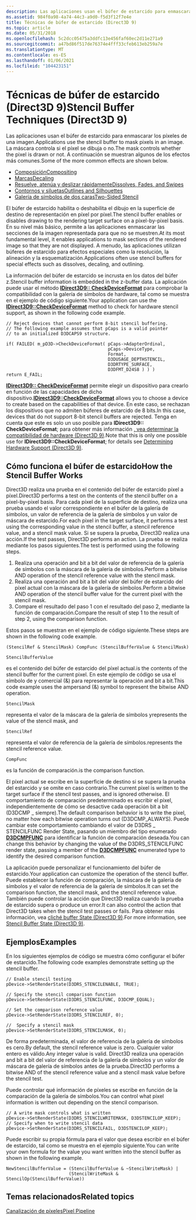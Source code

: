 ```yaml
---
description: Las aplicaciones usan el búfer de estarcido para enmascarar los píxeles de una imagen. La máscara controla si el píxel se dibuja o no. A continuación se muestran algunos de los efectos más comunes.
ms.assetid: 984f0a98-4a74-44c3-a9d0-f5d3f12f7e4e
title: Técnicas de búfer de estarcido (Direct3D 9)
ms.topic: article
ms.date: 05/31/2018
ms.openlocfilehash: 5c2dcc05475a3ddfc13e456faf60ec2d11e271a9
ms.sourcegitcommit: a47bd86f517de76374e4fff33cfeb613eb259a7e
ms.translationtype: MT
ms.contentlocale: es-ES
ms.lasthandoff: 01/06/2021
ms.locfileid: "104423151"
---
```

# <a name="stencil-buffer-techniques-direct3d-9"></a><span data-ttu-id="393e7-105">Técnicas de búfer de estarcido (Direct3D 9)</span><span class="sxs-lookup"><span data-stu-id="393e7-105">Stencil Buffer Techniques (Direct3D 9)</span></span>

<span data-ttu-id="393e7-106">Las aplicaciones usan el búfer de estarcido para enmascarar los píxeles de una imagen.</span><span class="sxs-lookup"><span data-stu-id="393e7-106">Applications use the stencil buffer to mask pixels in an image.</span></span> <span data-ttu-id="393e7-107">La máscara controla si el píxel se dibuja o no.</span><span class="sxs-lookup"><span data-stu-id="393e7-107">The mask controls whether the pixel is drawn or not.</span></span> <span data-ttu-id="393e7-108">A continuación se muestran algunos de los efectos más comunes.</span><span class="sxs-lookup"><span data-stu-id="393e7-108">Some of the more common effects are shown below.</span></span>

-   [<span data-ttu-id="393e7-109">Composición</span><span class="sxs-lookup"><span data-stu-id="393e7-109">Compositing</span></span>](compositing.md)
-   [<span data-ttu-id="393e7-110">Marcas</span><span class="sxs-lookup"><span data-stu-id="393e7-110">Decaling</span></span>](decaling.md)
-   [<span data-ttu-id="393e7-111">Resuelve, atenúa y deslizar rápidamente</span><span class="sxs-lookup"><span data-stu-id="393e7-111">Dissolves, Fades, and Swipes</span></span>](dissolves--fades--and-swipes.md)
-   [<span data-ttu-id="393e7-112">Contornos y siluetas</span><span class="sxs-lookup"><span data-stu-id="393e7-112">Outlines and Silhouettes</span></span>](outlines-and-silhouettes.md)
-   [<span data-ttu-id="393e7-113">Galería de símbolos de dos caras</span><span class="sxs-lookup"><span data-stu-id="393e7-113">Two-Sided Stencil</span></span>](two-sided-stencil.md)

<span data-ttu-id="393e7-114">El búfer de estarcido habilita o deshabilita el dibujo en la superficie de destino de representación en píxel por píxel.</span><span class="sxs-lookup"><span data-stu-id="393e7-114">The stencil buffer enables or disables drawing to the rendering target surface on a pixel-by-pixel basis.</span></span> <span data-ttu-id="393e7-115">En su nivel más básico, permite a las aplicaciones enmascarar las secciones de la imagen representada para que no se muestren.</span><span class="sxs-lookup"><span data-stu-id="393e7-115">At its most fundamental level, it enables applications to mask sections of the rendered image so that they are not displayed.</span></span> <span data-ttu-id="393e7-116">A menudo, las aplicaciones utilizan búferes de estarcido para efectos especiales como la resolución, la alineación y la esquematización.</span><span class="sxs-lookup"><span data-stu-id="393e7-116">Applications often use stencil buffers for special effects such as dissolves, decaling, and outlining.</span></span>

<span data-ttu-id="393e7-117">La información del búfer de estarcido se incrusta en los datos del búfer z.</span><span class="sxs-lookup"><span data-stu-id="393e7-117">Stencil buffer information is embedded in the z-buffer data.</span></span> <span data-ttu-id="393e7-118">La aplicación puede usar el método [**IDirect3D9:: CheckDeviceFormat**](/windows/desktop/api) para comprobar la compatibilidad con la galería de símbolos de hardware, tal como se muestra en el ejemplo de código siguiente.</span><span class="sxs-lookup"><span data-stu-id="393e7-118">Your application can use the [**IDirect3D9::CheckDeviceFormat**](/windows/desktop/api) method to check for hardware stencil support, as shown in the following code example.</span></span>


```
// Reject devices that cannot perform 8-bit stencil buffering. 
// The following example assumes that pCaps is a valid pointer 
// to an initialized D3DCAPS9 structure. 

if( FAILED( m_pD3D->CheckDeviceFormat( pCaps->AdapterOrdinal,
                                       pCaps->DeviceType,  
                                       Format,  
                                       D3DUSAGE_DEPTHSTENCIL, 
                                       D3DRTYPE_SURFACE,
                                       D3DFMT_D24S8 ) ) )
return E_FAIL;
```



<span data-ttu-id="393e7-119">[**IDirect3D9:: CheckDeviceFormat**](/windows/desktop/api) permite elegir un dispositivo para crearlo en función de las capacidades de dicho dispositivo.</span><span class="sxs-lookup"><span data-stu-id="393e7-119">[**IDirect3D9::CheckDeviceFormat**](/windows/desktop/api) allows you to choose a device to create based on the capabilities of that device.</span></span> <span data-ttu-id="393e7-120">En este caso, se rechazan los dispositivos que no admiten búferes de estarcido de 8 bits.</span><span class="sxs-lookup"><span data-stu-id="393e7-120">In this case, devices that do not support 8-bit stencil buffers are rejected.</span></span> <span data-ttu-id="393e7-121">Tenga en cuenta que este es solo un uso posible para **IDirect3D9:: CheckDeviceFormat**; para obtener más información [, vea determinar la compatibilidad de hardware (Direct3D 9)](determining-hardware-support.md).</span><span class="sxs-lookup"><span data-stu-id="393e7-121">Note that this is only one possible use for **IDirect3D9::CheckDeviceFormat**; for details see [Determining Hardware Support (Direct3D 9)](determining-hardware-support.md).</span></span>

## <a name="how-the-stencil-buffer-works"></a><span data-ttu-id="393e7-122">Cómo funciona el búfer de estarcido</span><span class="sxs-lookup"><span data-stu-id="393e7-122">How the Stencil Buffer Works</span></span>

<span data-ttu-id="393e7-123">Direct3D realiza una prueba en el contenido del búfer de estarcido píxel a píxel.</span><span class="sxs-lookup"><span data-stu-id="393e7-123">Direct3D performs a test on the contents of the stencil buffer on a pixel-by-pixel basis.</span></span> <span data-ttu-id="393e7-124">Para cada píxel de la superficie de destino, realiza una prueba usando el valor correspondiente en el búfer de la galería de símbolos, un valor de referencia de la galería de símbolos y un valor de máscara de estarcido.</span><span class="sxs-lookup"><span data-stu-id="393e7-124">For each pixel in the target surface, it performs a test using the corresponding value in the stencil buffer, a stencil reference value, and a stencil mask value.</span></span> <span data-ttu-id="393e7-125">Si se supera la prueba, Direct3D realiza una acción.</span><span class="sxs-lookup"><span data-stu-id="393e7-125">If the test passes, Direct3D performs an action.</span></span> <span data-ttu-id="393e7-126">La prueba se realiza mediante los pasos siguientes.</span><span class="sxs-lookup"><span data-stu-id="393e7-126">The test is performed using the following steps.</span></span>

1.  <span data-ttu-id="393e7-127">Realiza una operación and bit a bit del valor de referencia de la galería de símbolos con la máscara de la galería de símbolos.</span><span class="sxs-lookup"><span data-stu-id="393e7-127">Perform a bitwise AND operation of the stencil reference value with the stencil mask.</span></span>
2.  <span data-ttu-id="393e7-128">Realiza una operación and bit a bit del valor del búfer de estarcido del píxel actual con la máscara de la galería de símbolos.</span><span class="sxs-lookup"><span data-stu-id="393e7-128">Perform a bitwise AND operation of the stencil buffer value for the current pixel with the stencil mask.</span></span>
3.  <span data-ttu-id="393e7-129">Compare el resultado del paso 1 con el resultado del paso 2, mediante la función de comparación.</span><span class="sxs-lookup"><span data-stu-id="393e7-129">Compare the result of step 1 to the result of step 2, using the comparison function.</span></span>

<span data-ttu-id="393e7-130">Estos pasos se muestran en el ejemplo de código siguiente.</span><span class="sxs-lookup"><span data-stu-id="393e7-130">These steps are shown in the following code example.</span></span>


```
(StencilRef & StencilMask) CompFunc (StencilBufferValue & StencilMask)
```




```
StencilBufferValue
```



<span data-ttu-id="393e7-131">es el contenido del búfer de estarcido del píxel actual.</span><span class="sxs-lookup"><span data-stu-id="393e7-131">is the contents of the stencil buffer for the current pixel.</span></span> <span data-ttu-id="393e7-132">En este ejemplo de código se usa el símbolo de y comercial (&) para representar la operación and bit a bit.</span><span class="sxs-lookup"><span data-stu-id="393e7-132">This code example uses the ampersand (&) symbol to represent the bitwise AND operation.</span></span>


```
StencilMask
```



<span data-ttu-id="393e7-133">representa el valor de la máscara de la galería de símbolos y</span><span class="sxs-lookup"><span data-stu-id="393e7-133">represents the value of the stencil mask, and</span></span>


```
StencilRef
```



<span data-ttu-id="393e7-134">representa el valor de referencia de la galería de símbolos.</span><span class="sxs-lookup"><span data-stu-id="393e7-134">represents the stencil reference value.</span></span>


```
CompFunc
```



<span data-ttu-id="393e7-135">es la función de comparación.</span><span class="sxs-lookup"><span data-stu-id="393e7-135">is the comparison function.</span></span>

<span data-ttu-id="393e7-136">El píxel actual se escribe en la superficie de destino si se supera la prueba del estarcido y se omite en caso contrario.</span><span class="sxs-lookup"><span data-stu-id="393e7-136">The current pixel is written to the target surface if the stencil test passes, and is ignored otherwise.</span></span> <span data-ttu-id="393e7-137">El comportamiento de comparación predeterminado es escribir el píxel, independientemente de cómo se desactive cada operación bit a bit (D3DCMP \_ siempre).</span><span class="sxs-lookup"><span data-stu-id="393e7-137">The default comparison behavior is to write the pixel, no matter how each bitwise operation turns out (D3DCMP\_ALWAYS).</span></span> <span data-ttu-id="393e7-138">Puede cambiar este comportamiento cambiando el valor de D3DRS \_ STENCILFUNC Render State, pasando un miembro del tipo enumerado [**D3DCMPFUNC**](./d3dcmpfunc.md) para identificar la función de comparación deseada.</span><span class="sxs-lookup"><span data-stu-id="393e7-138">You can change this behavior by changing the value of the D3DRS\_STENCILFUNC render state, passing a member of the [**D3DCMPFUNC**](./d3dcmpfunc.md) enumerated type to identify the desired comparison function.</span></span>

<span data-ttu-id="393e7-139">La aplicación puede personalizar el funcionamiento del búfer de estarcido.</span><span class="sxs-lookup"><span data-stu-id="393e7-139">Your application can customize the operation of the stencil buffer.</span></span> <span data-ttu-id="393e7-140">Puede establecer la función de comparación, la máscara de la galería de símbolos y el valor de referencia de la galería de símbolos.</span><span class="sxs-lookup"><span data-stu-id="393e7-140">It can set the comparison function, the stencil mask, and the stencil reference value.</span></span> <span data-ttu-id="393e7-141">También puede controlar la acción que Direct3D realiza cuando la prueba de estarcido supera o produce un error.</span><span class="sxs-lookup"><span data-stu-id="393e7-141">It can also control the action that Direct3D takes when the stencil test passes or fails.</span></span> <span data-ttu-id="393e7-142">Para obtener más información, vea [cliché buffer State (Direct3D 9)](stencil-buffer-state.md).</span><span class="sxs-lookup"><span data-stu-id="393e7-142">For more information, see [Stencil Buffer State (Direct3D 9)](stencil-buffer-state.md).</span></span>

## <a name="examples"></a><span data-ttu-id="393e7-143">Ejemplos</span><span class="sxs-lookup"><span data-stu-id="393e7-143">Examples</span></span>

<span data-ttu-id="393e7-144">En los siguientes ejemplos de código se muestra cómo configurar el búfer de estarcido.</span><span class="sxs-lookup"><span data-stu-id="393e7-144">The following code examples demonstrate setting up the stencil buffer.</span></span>


```
// Enable stencil testing
pDevice->SetRenderState(D3DRS_STENCILENABLE, TRUE);

// Specify the stencil comparison function
pDevice->SetRenderState(D3DRS_STENCILFUNC, D3DCMP_EQUAL);

// Set the comparison reference value
pDevice->SetRenderState(D3DRS_STENCILREF, 0);

//  Specify a stencil mask 
pDevice->SetRenderState(D3DRS_STENCILMASK, 0);
```



<span data-ttu-id="393e7-145">De forma predeterminada, el valor de referencia de la galería de símbolos es cero.</span><span class="sxs-lookup"><span data-stu-id="393e7-145">By default, the stencil reference value is zero.</span></span> <span data-ttu-id="393e7-146">Cualquier valor entero es válido.</span><span class="sxs-lookup"><span data-stu-id="393e7-146">Any integer value is valid.</span></span> <span data-ttu-id="393e7-147">Direct3D realiza una operación and bit a bit del valor de referencia de la galería de símbolos y un valor de máscara de galería de símbolos antes de la prueba.</span><span class="sxs-lookup"><span data-stu-id="393e7-147">Direct3D performs a bitwise AND of the stencil reference value and a stencil mask value before the stencil test.</span></span>

<span data-ttu-id="393e7-148">Puede controlar qué información de píxeles se escribe en función de la comparación de la galería de símbolos.</span><span class="sxs-lookup"><span data-stu-id="393e7-148">You can control what pixel information is written out depending on the stencil comparison.</span></span>


```
// A write mask controls what is written
pDevice->SetRenderState(D3DRS_STENCILWRITEMASK, D3DSTENCILOP_KEEP);
// Specify when to write stencil data
pDevice->SetRenderState(D3DRS_STENCILFAIL, D3DSTENCILOP_KEEP);
```



<span data-ttu-id="393e7-149">Puede escribir su propia fórmula para el valor que desea escribir en el búfer de estarcido, tal como se muestra en el ejemplo siguiente.</span><span class="sxs-lookup"><span data-stu-id="393e7-149">You can write your own formula for the value you want written into the stencil buffer as shown in the following example.</span></span>


```
NewStencilBufferValue = (StencilBufferValue & ~StencilWriteMask) | 
                        (StencilWriteMask & StencilOp(StencilBufferValue))
```



## <a name="related-topics"></a><span data-ttu-id="393e7-150">Temas relacionados</span><span class="sxs-lookup"><span data-stu-id="393e7-150">Related topics</span></span>

<dl> <dt>

[<span data-ttu-id="393e7-151">Canalización de píxeles</span><span class="sxs-lookup"><span data-stu-id="393e7-151">Pixel Pipeline</span></span>](pixel-pipeline.md)
</dt> </dl>

 

 
